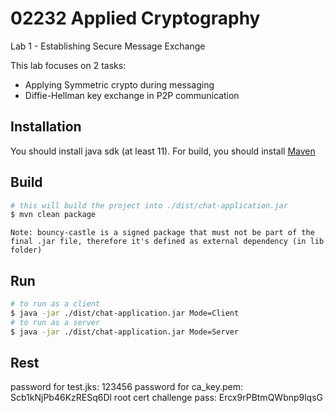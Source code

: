 # 02232 Applied Cryptography

Lab 1 - Establishing Secure Message Exchange

This lab focuses on 2 tasks:
- Applying Symmetric crypto during messaging
- Diffie-Hellman key exchange in P2P communication

## Installation

You should install java sdk (at least 11).
For build, you should install [Maven](https://maven.apache.org/guides/getting-started/maven-in-five-minutes.html)

## Build
```bash
# this will build the project into ./dist/chat-application.jar
$ mvn clean package
```
`Note: bouncy-castle is a signed package that must not be part of the final .jar file, therefore it's defined as external dependency (in lib folder)`

## Run

```bash
# to run as a client
$ java -jar ./dist/chat-application.jar Mode=Client
# to run as a server
$ java -jar ./dist/chat-application.jar Mode=Server
```

## Rest

password for test.jks: 123456
password for ca_key.pem: Scb1kNjPb46KzRESq6Dl
root cert challenge pass: Ercx9rPBtmQWbnp9lqsG